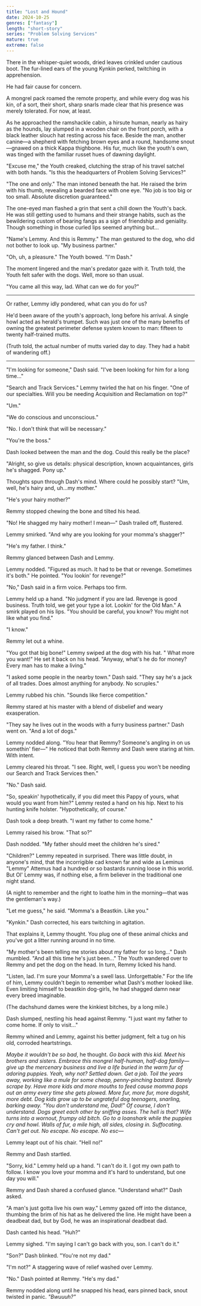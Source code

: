 ```yaml
---
title: "Lost and Hound"
date: 2024-10-25
genres: ["fantasy"]
length: "short-story"
series: "Problem Solving Services"
mature: true
extreme: false
---
```

There in the whisper-quiet woods, dried leaves crinkled under cautious boot. The fur-lined ears of the young Kynkin perked, twitching in apprehension.

He had fair cause for concern.

A mongrel pack roamed the remote property, and while every dog was his kin, of a sort, their short, sharp snarls made clear that his presence was merely tolerated. For now, at least.

As he approached the ramshackle cabin, a hirsute human, nearly as hairy as the hounds, lay slumped in a wooden chair on the front porch, with a black leather slouch hat resting across his face. Beside the man, another canine—a shepherd with fetching brown eyes and a round, handsome snout—gnawed on a thick Kappa thighbone. His fur, much like the youth's own, was tinged with the familiar russet hues of dawning daylight. 

"Excuse me," the Youth creaked, clutching the strap of his travel satchel with both hands. "Is this the headquarters of Problem Solving Services?"

"The one and only." The man intoned beneath the hat. He raised the brim with his thumb, revealing a bearded face with one eye. "No job is too big or too small. Absolute discretion guaranteed."

The one-eyed man flashed a grin that sent a chill down the Youth's back. He was still getting used to humans and their strange habits, such as the bewildering custom of bearing fangs as a sign of friendship and geniality. Though something in those curled lips seemed anything but...

"Name's Lemmy. And this is Remmy." The man gestured to the dog, who did not bother to look up. "My business partner."

"Oh, uh, a pleasure." The Youth bowed. "I'm Dash."

The moment lingered and the man's predator gaze with it. Truth told, the Youth felt safer with the dogs. Well, more so than usual.

"You came all this way, lad. What can we do for you?"

***

Or rather, Lemmy idly pondered, what can you do for us?

He'd been aware of the youth's approach, long before his arrival. A single howl acted as herald's trumpet. Such was just one of the many benefits of owning the greatest perimeter defense system known to man: fifteen to twenty half-trained mutts.

(Truth told, the actual number of mutts varied day to day. They had a habit of wandering off.)

***

"I'm looking for someone," Dash said. "I've been looking for him for a long time..."

"Search and Track Services." Lemmy twirled the hat on his finger. "One of our specialties. Will you be needing Acquisition and Reclamation on top?"

"Um."

"We do conscious and unconscious." 

"No. I don't think that will be necessary."

"You're the boss."

Dash looked between the man and the dog. Could this really be the place?

"Alright, so give us details: physical description, known acquaintances, girls he's shagged. Pony up."

Thoughts spun through Dash's mind. Where could he possibly start? "Um, well, he's hairy and, uh...my mother."

"He's your hairy mother?"

Remmy stopped chewing the bone and tilted his head.

"No! He shagged my hairy mother! I mean—" Dash trailed off, flustered.

Lemmy smirked. "And why are you looking for your momma's shagger?"

"He's my father. I think."

Remmy glanced between Dash and Lemmy.

Lemmy nodded. "Figured as much. It had to be that or revenge. Sometimes it's both." He pointed. "You lookin' for revenge?"

"No," Dash said in a firm voice. Perhaps too firm.

Lemmy held up a hand. "No judgment if you are lad. Revenge is good business. Truth told, we get your type a lot. Lookin' for the Old Man." A smirk played on his lips. "You should be careful, you know? You might not like what you find."

"I know."

Remmy let out a whine.

"You got that big bone!" Lemmy swiped at the dog with his hat. " What more you want!"  He set it back on his head. "Anyway, what's he do for money? Every man has to make a living."

"I asked some people in the nearby town." Dash said. "They say he's a jack of all trades. Does almost anything for anybody. No scruples."

Lemmy rubbed his chin. "Sounds like fierce competition."

Remmy stared at his master with a blend of disbelief and weary exasperation.

"They say he lives out in the woods with a furry business partner." Dash went on. "And a lot of dogs."

Lemmy nodded along. "You hear that Remmy? Someone's angling in on us somethin' fier—" He noticed that both Remmy and Dash were staring at him. With intent.

Lemmy cleared his throat. "I see. Right, well, I guess you won't be needing our Search and Track Services then."

"No." Dash said.

"So, speakin' hypothetically, if you did meet this Pappy of yours, what would you want from him?" Lemmy rested a hand on his hip. Next to his hunting knife holster. "Hypothetically, of course."

Dash took a deep breath. "I want my father to come home."

Lemmy raised his brow. "That so?"

Dash nodded. "My father should meet the children he's sired."

"Children?" Lemmy repeated in surprised. There was little doubt, in anyone's mind, that the incorrigible cad known far and wide as Leminus "Lemmy" Attemus had a hundred or so bastards running loose in this world. But Ol' Lemmy was, if nothing else, a firm believer in the traditional one night stand. 

(A night to remember and the right to loathe him in the morning—that was the gentleman's way.)

"Let me guess," he said. "Momma's a Beastkin. Like you."

"Kynkin." Dash corrected, his ears twitching in agitation.

That explains it, Lemmy thought. You plug one of these animal chicks and you've got a litter running around in no time. 

"My mother's been telling me stories about my father for so long..." Dash mumbled. "And all this time he's just been..." The Youth wandered over to Remmy and pet the dog on the head. In turn, Remmy licked his hand.

"Listen, lad. I'm sure your Momma's a swell lass. Unforgettable." For the life of him, Lemmy couldn't begin to remember what Dash's mother looked like. Even limiting himself to beastkin dog-girls, he had shagged damn near every breed imaginable. 

(The dachshund dames were the kinkiest bitches, by a long mile.)

Dash slumped, nestling his head against Remmy. "I just want my father to come home. If only to visit..."

Remmy whined and Lemmy, against his better judgment, felt a tug on his old, corroded heartstrings.

*Maybe it wouldn't be so bad*, he thought. *Go back with this kid. Meet his brothers and sisters. Embrace this mongrel half-human, half-dog family—give up the mercenary business and live a life buried in the warm fur of adoring puppies. Yeah, why not? Settled down. Get a job. Toil the years away, working like a mule for some cheap, penny-pinching bastard. Barely scrape by. Have more kids and more mouths to feed cause momma pops out an army every time she gets plowed. More fur,  more fur, more dogshit, more debt. Dog kids grow up to be ungrateful dog teenagers, snarling, barking away. "You don't understand me, Dad!" Of course, I don't understand. Dogs greet each other by sniffing asses. The hell is that? Wife turns into a wornout, frumpy old bitch. Go to a loanshark while the puppies cry and howl. Walls of fur, a mile high, all sides, closing in. Suffocating. Can't get out. No escape. No escape. No esc—*

Lemmy leapt out of his chair. "Hell no!"

Remmy and Dash startled.

"Sorry, kid." Lemmy held up a hand. "I can't do it. I got my own path to follow. I know you love your momma and it's hard to understand, but one day you will."

Remmy and Dash shared a confused glance. "Understand what?" Dash asked.

"A man's just gotta live his own way." Lemmy gazed off into the distance, thumbing the brim of his hat as he delivered the line. He might have been a deadbeat dad, but by God, he was an inspirational deadbeat dad.

Dash canted his head. "Huh?"

Lemmy sighed. "I'm saying I can't go back with you, son. I can't do it."

"Son?" Dash blinked. "You're not my dad."

"I'm not?" A staggering wave of relief washed over Lemmy. 

"No." Dash pointed at Remmy. "He's my dad."

Remmy nodded along until he snapped his head, ears pinned back, snout twisted in panic. *"Bwuuuh?"*









 



